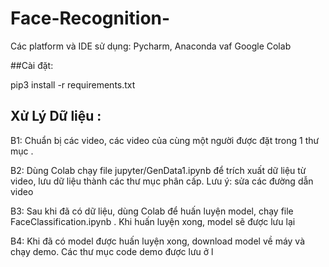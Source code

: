 # Face-Recognition-

Các platform và IDE sử dụng: Pycharm, Anaconda vaf Google Colab

##Cài đặt:

pip3 install -r requirements.txt

## Xử Lý Dữ liệu :

 B1: Chuẩn bị các video, các video của cùng một người được đặt trong 1 thư mục .
 
 B2: Dùng Colab chạy file jupyter/GenData1.ipynb để trích xuất dữ liệu từ video, lưu dữ liệu thành các thư mục phân cấp. Lưu ý: sửa các đường dẫn video
 
 B3: Sau khi đã có dữ liệu, dùng Colab để huấn luyện model, chạy file FaceClassification.ipynb . Khi huấn luyện xong, model sẽ được lưu lại
 
 B4: Khi đã có model được huấn luyện xong, download model về máy và chạy demo. Các thư mục code demo được lưu ở l
